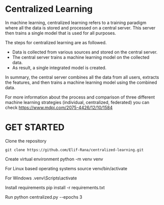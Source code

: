 # Centralized Learning
In machine learning, centralized learning refers to a training paradigm where all the data is stored and processed on a central server. This server then trains a single model that is used for all purposes.

The steps for centralized learning are as followed.
  - Data is collected from various sources and stored on the central server.
  - The central server trains a machine learning model on the collected data.
  - As result, a single integrated model is created.

In summary, the central server combines all the data from all users, extracts the features, and then trains a machine learning model using the combined data.

For more information about the process and comparison of three different machine learning strategies (individual, centralized, federated) you can check https://www.mdpi.com/2075-4426/12/10/1584

# GET STARTED
Clone the repository
```
git clone https://github.com/Elif-Rana/centralized-learning.git
```

Create virtual environment
python -m venv venv

For Linux based operating systems
source venv/bin/activate

For Windows
.venv\Scripts\activate

Install requirements
pip install -r requirements.txt

Run
python centralized.py --epochs 3
